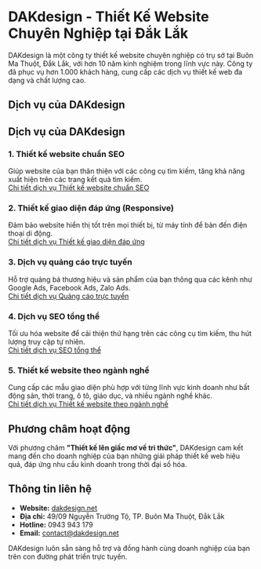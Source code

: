 # DAKdesign - Thiết Kế Website Chuyên Nghiệp tại Đắk Lắk

DAKdesign là một công ty thiết kế website chuyên nghiệp có trụ sở tại Buôn Ma Thuột, Đắk Lắk, với hơn 10 năm kinh nghiệm trong lĩnh vực này. Công ty đã phục vụ hơn 1.000 khách hàng, cung cấp các dịch vụ thiết kế web đa dạng và chất lượng cao.

## Dịch vụ của DAKdesign

## Dịch vụ của DAKdesign

### 1. Thiết kế website chuẩn SEO  
Giúp website của bạn thân thiện với các công cụ tìm kiếm, tăng khả năng xuất hiện trên các trang kết quả tìm kiếm.  
[Chi tiết dịch vụ Thiết kế website chuẩn SEO](https://www.dakdesign.net/seo)

### 2. Thiết kế giao diện đáp ứng (Responsive)  
Đảm bảo website hiển thị tốt trên mọi thiết bị, từ máy tính để bàn đến điện thoại di động.  
[Chi tiết dịch vụ Thiết kế giao diện đáp ứng](https://www.dakdesign.net/responsive)

### 3. Dịch vụ quảng cáo trực tuyến  
Hỗ trợ quảng bá thương hiệu và sản phẩm của bạn thông qua các kênh như Google Ads, Facebook Ads, Zalo Ads.  
[Chi tiết dịch vụ Quảng cáo trực tuyến](https://www.dakdesign.net/ads)

### 4. Dịch vụ SEO tổng thể  
Tối ưu hóa website để cải thiện thứ hạng trên các công cụ tìm kiếm, thu hút lượng truy cập tự nhiên.  
[Chi tiết dịch vụ SEO tổng thể](https://www.dakdesign.net/seo-tong-the)

### 5. Thiết kế website theo ngành nghề  
Cung cấp các mẫu giao diện phù hợp với từng lĩnh vực kinh doanh như bất động sản, thời trang, ô tô, giáo dục, và nhiều ngành nghề khác.  
[Chi tiết dịch vụ Thiết kế website theo ngành nghề](https://www.dakdesign.net/website-theo-nganh)


## Phương châm hoạt động

Với phương châm **"Thiết kế lên giấc mơ về tri thức"**, DAKdesign cam kết mang đến cho doanh nghiệp của bạn những giải pháp thiết kế web hiệu quả, đáp ứng nhu cầu kinh doanh trong thời đại số hóa.

## Thông tin liên hệ

- **Website:** [dakdesign.net](https://www.dakdesign.net/)  
- **Địa chỉ:** 49/09 Nguyễn Trường Tộ, TP. Buôn Ma Thuột, Đắk Lắk  
- **Hotline:** 0943 943 179  
- **Email:** contact@dakdesign.net  

DAKdesign luôn sẵn sàng hỗ trợ và đồng hành cùng doanh nghiệp của bạn trên con đường phát triển trực tuyến.

